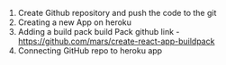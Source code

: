 1) Create Github repository and push the code to the git
2) Creating a new App on heroku
3) Adding a build pack
build Pack github link - https://github.com/mars/create-react-app-buildpack
4) Connecting GitHub repo to heroku app